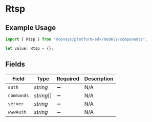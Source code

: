 # Rtsp

## Example Usage

```typescript
import { Rtsp } from "@censys/platform-sdk/models/components";

let value: Rtsp = {};
```

## Fields

| Field              | Type               | Required           | Description        |
| ------------------ | ------------------ | ------------------ | ------------------ |
| `auth`             | *string*           | :heavy_minus_sign: | N/A                |
| `commands`         | *string*[]         | :heavy_minus_sign: | N/A                |
| `server`           | *string*           | :heavy_minus_sign: | N/A                |
| `wwwAuth`          | *string*           | :heavy_minus_sign: | N/A                |